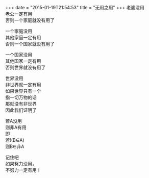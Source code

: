+++
date = "2015-01-19T21:54:53"
title = "无用之用"
+++
老婆没用  
老公一定有用  
否则一个家庭就没有用了  
  
一个家庭没用  
其他家庭一定有用  
否则一个国家就没有用了  
  
一个国家没用  
其他国家一定有用  
否则世界就没有用了  
  
世界没用  
非世界就一定有用  
如果世界只有一个  
指一切万物的话  
那就没有非世界  
因此我们证明了  

若A没用  
则非A有用  
即  
若!(B∈A)  
则B∈非A  
  
记住吧  
如果努力没用，  
不努力一定有用！  
